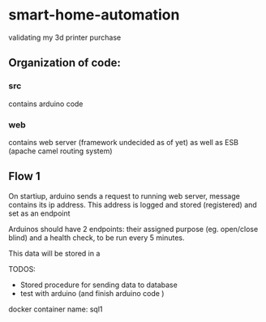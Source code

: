 # smart-home-automation
 validating my 3d printer purchase

## Organization of code:

### src
contains arduino code

### web
contains web server (framework undecided as of yet) as well as ESB (apache camel routing system)


## Flow 1

On startiup, arduino sends a request to running web server, message contains its ip address. This address is logged and stored (registered) and set as an endpoint

Arduinos should have 2 endpoints: their assigned purpose (eg. open/close blind) and a health check, to be run every 5 minutes.

This data will be stored in a


TODOS:
- Stored procedure for sending data to database
- test with arduino (and finish arduino code
)

docker container name: sql1
